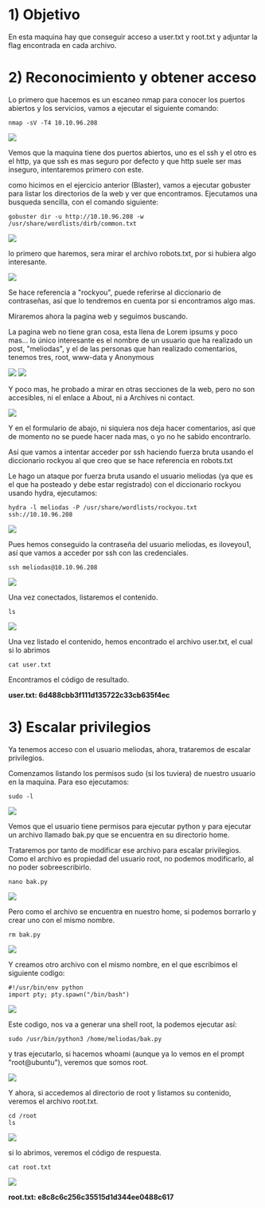 # 1) Objetivo

En esta maquina hay que conseguir acceso a user.txt y root.txt y adjuntar la flag encontrada en cada archivo.

# 2) Reconocimiento y obtener acceso

Lo primero que hacemos es un escaneo nmap para conocer los puertos abiertos y los servicios, vamos a ejecutar el siguiente comando:

```
nmap -sV -T4 10.10.96.208
```

![](IMG/Pasted%20image%2020250301012025.png)

Vemos que la maquina tiene dos puertos abiertos, uno es el ssh y el otro es el http, ya que ssh es mas seguro por defecto y que http suele ser mas inseguro, intentaremos primero con este.

como hicimos en el ejercicio anterior (Blaster), vamos a ejecutar gobuster para listar los directorios de la web y ver que encontramos. Ejecutamos una busqueda sencilla, con el comando siguiente:

```
gobuster dir -u http://10.10.96.208 -w /usr/share/wordlists/dirb/common.txt
```

![](IMG/Pasted%20image%2020250301012618.png)

lo primero que haremos, sera mirar el archivo robots.txt, por si hubiera algo interesante.

![](IMG/Pasted%20image%2020250301012850.png)

Se hace referencia a "rockyou", puede referirse al diccionario de contraseñas, así que lo tendremos en cuenta por si encontramos algo mas.

Miraremos ahora la pagina web y seguimos buscando.

La pagina web no tiene gran cosa, esta llena de Lorem ipsums y poco mas... lo único interesante es el nombre de un usuario que ha realizado un post, "meliodas", y el de las personas que han realizado comentarios, tenemos tres, root, www-data y Anonymous

![](IMG/Pasted%20image%2020250301013332.png)
![](IMG/Pasted%20image%2020250301013147.png)

Y poco mas, he probado a mirar en otras secciones de la web, pero no son accesibles, ni el enlace a About, ni a Archives ni contact.

![](IMG/Pasted%20image%2020250301013716.png)

Y en el formulario de abajo, ni siquiera nos deja hacer comentarios, así que de momento no se puede hacer nada mas, o yo no he sabido encontrarlo.

Así que vamos a intentar acceder por ssh haciendo fuerza bruta usando el diccionario rockyou al que creo que se hace referencia en robots.txt

Le hago un ataque por fuerza bruta usando el usuario meliodas (ya que es el que ha posteado y debe estar registrado) con el diccionario rockyou usando hydra, ejecutamos:

```
hydra -l meliodas -P /usr/share/wordlists/rockyou.txt ssh://10.10.96.208
```

![](IMG/Pasted%20image%2020250301014446.png)

Pues hemos conseguido la contraseña del usuario meliodas, es iloveyou1, así que vamos a acceder por ssh con las credenciales.

```
ssh meliodas@10.10.96.208
```

![](IMG/Pasted%20image%2020250301014827.png)

Una vez conectados, listaremos el contenido.

```
ls
```

![](IMG/Pasted%20image%2020250301014932.png)

Una vez listado el contenido, hemos encontrado el archivo user.txt, el cual si lo abrimos

```
cat user.txt
```

Encontramos el código de resultado.

**user.txt: 6d488cbb3f111d135722c33cb635f4ec**

# 3) Escalar privilegios

Ya tenemos acceso con el usuario meliodas, ahora, trataremos de escalar privilegios. 

Comenzamos listando los permisos sudo (si los tuviera) de nuestro usuario en la maquina. Para eso ejecutamos:

```
sudo -l
```

![](IMG/Pasted%20image%2020250301020856.png)

Vemos que el usuario tiene permisos para ejecutar python y para ejecutar un archivo llamado bak.py que se encuentra en su directorio home.

Trataremos por tanto de modificar ese archivo para escalar privilegios.
Como el archivo es propiedad del usuario root, no podemos modificarlo, al no poder sobreescribirlo.

```
nano bak.py
```

![](IMG/Pasted%20image%2020250301021208.png)

Pero como el archivo se encuentra en nuestro home, si podemos borrarlo y crear uno con el mismo nombre.

```
rm bak.py
```

![](IMG/Pasted%20image%2020250301021313.png)

Y creamos otro archivo con el mismo nombre, en el que escribimos el siguiente codigo:

```
#!/usr/bin/env python
import pty; pty.spawn("/bin/bash")
```

![](IMG/Pasted%20image%2020250301021517.png)

Este codigo, nos va a generar una shell root, la podemos ejecutar así:

```
sudo /usr/bin/python3 /home/meliodas/bak.py
```

y tras ejecutarlo, si hacemos whoami (aunque ya lo vemos en el prompt "root@ubuntu"), veremos que somos root.

![](IMG/Pasted%20image%2020250301021814.png)

Y ahora, si accedemos al directorio de root y listamos su contenido, veremos el archivo root.txt.

```
cd /root
ls
```

![](IMG/Pasted%20image%2020250301022012.png)

si lo abrimos, veremos el código de respuesta.

```
cat root.txt
```

![](IMG/Pasted%20image%2020250301022058.png)

**root.txt: e8c8c6c256c35515d1d344ee0488c617**